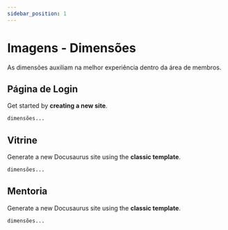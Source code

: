 ```yaml
---
sidebar_position: 1
---
```


# Imagens - Dimensões

As dimensões auxiliam na melhor experiência dentro da área de membros.

## Página de Login

Get started by **creating a new site**.

```bash
dimensões...
```


## Vitrine

Generate a new Docusaurus site using the **classic template**.

```bash
dimensões...
```

## Mentoria

Generate a new Docusaurus site using the **classic template**.

```bash
dimensões...
```